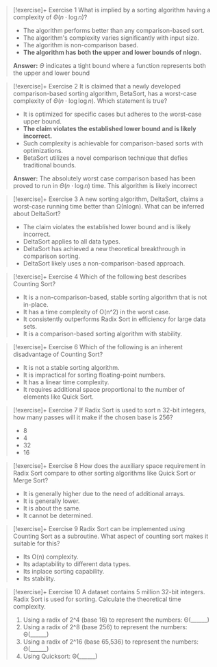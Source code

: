 
> [!exercise]+ Exercise 1
> What is implied by a sorting algorithm having a complexity of $\Theta(n \cdot \log{n})$?
> - The algorithm performs better than any comparison-based sort.
> - The algorithm's complexity varies significantly with input size.
> - The algorithm is non-comparison based.
> - **The algorithm has both the upper and lower bounds of nlogn.**
> 
> **Answer:**
> $\Theta$ indicates a tight bound where a function represents both the upper and lower bound

> [!exercise]+ Exercise 2
> It is claimed that a newly developed comparison-based sorting algorithm, BetaSort, has a worst-case complexity of $\Theta(n \cdot \log{\log{n}})$. Which statement is true?
> - It is optimized for specific cases but adheres to the worst-case upper bound.
> - **The claim violates the established lower bound and is likely incorrect.**
> - Such complexity is achievable for comparison-based sorts with optimizations.
> - BetaSort utilizes a novel comparison technique that defies traditional bounds.
> 
> **Answer:**
> The absolutely worst case comparison based has been proved to run in $\Theta(n \cdot \log{n})$ time. This algorithm is likely incorrect

> [!exercise]+ Exercise 3
> A new sorting algorithm, DeltaSort, claims a worst-case running time better than Ω(nlogn). What can be inferred about DeltaSort?
> - The claim violates the established lower bound and is likely incorrect.
> - DeltaSort applies to all data types.
> - DeltaSort has achieved a new theoretical breakthrough in comparison sorting.
> - DeltaSort likely uses a non-comparison-based approach.

> [!exercise]+ Exercise 4
> Which of the following best describes Counting Sort?
> - It is a non-comparison-based, stable sorting algorithm that is not in-place.
> - It has a time complexity of O(n^2) in the worst case.
> - It consistently outperforms Radix Sort in efficiency for large data sets.
> - It is a comparison-based sorting algorithm with stability.

> [!exercise]+ Exercise 6
> Which of the following is an inherent disadvantage of Counting Sort?
> - It is not a stable sorting algorithm.
> - It is impractical for sorting floating-point numbers.
> - It has a linear time complexity.
> - It requires additional space proportional to the number of elements like Quick Sort.

> [!exercise]+ Exercise 7
> If Radix Sort is used to sort n 32-bit integers, how many passes will it make if the chosen base is 256?
> - 8
> - 4
> - 32
> - 16

> [!exercise]+ Exercise 8
> How does the auxiliary space requirement in Radix Sort compare to other sorting algorithms like Quick Sort or Merge Sort?
> - It is generally higher due to the need of additional arrays.
> - It is generally lower.
> - It is about the same.
> - It cannot be determined.

> [!exercise]+ Exercise 9
> Radix Sort can be implemented using Counting Sort as a subroutine. What aspect of counting sort makes it suitable for this?
> - Its O(n) complexity.
> - Its adaptability to different data types.
> - Its inplace sorting capability.
> - Its stability.

> [!exercise]+ Exercise 10
> A dataset contains 5 million 32-bit integers. Radix Sort is used for sorting. Calculate the theoretical time complexity.
> 1. Using a radix of 2^4 (base 16) to represent the numbers: Θ(______)
> 2. Using a radix of 2^8 (base 256) to represent the numbers: Θ(______)
> 3. Using a radix of 2^16 (base 65,536) to represent the numbers: Θ(______)
> 4. Using Quicksort: Θ(______)
